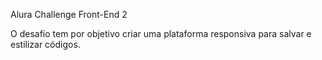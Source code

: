 Alura Challenge Front-End 2

O desafio tem por objetivo criar uma plataforma responsiva para salvar e estilizar códigos.
